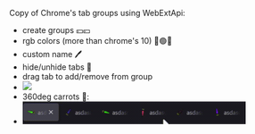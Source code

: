 Copy of Chrome's tab groups using WebExtApi:
  - create groups 💴💴
  - rgb colors (more than chrome's 10) 🔴🟢🔷
  - custom name 🖊️
  - hide/unhide tabs 🫣
  - drag tab to add/remove from group 
  - <img src="./demo.gif" width="400" aspect-ratio="1"/>
  - 360deg carrots 🥕:
  - <img src="./many-carrots-spin-around.gif" width="400" aspect-ratio="1"/>
